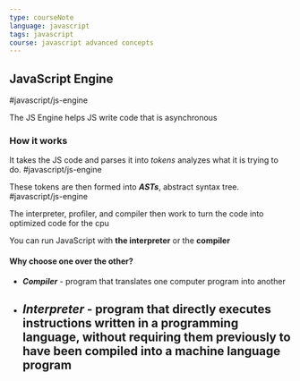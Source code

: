 ```yaml
---
type: courseNote
language: javascript
tags: javascript
course: javascript advanced concepts
---
```


## JavaScript Engine
#javascript/js-engine 

The JS Engine helps JS write code that is asynchronous

### How it works

It takes the JS code and parses it into *tokens* analyzes what it is trying to do. #javascript/js-engine  

These tokens are then formed into ***ASTs***,  abstract syntax tree. #javascript/js-engine 

The interpreter, profiler, and compiler then work to turn the code into optimized code for the cpu


You can run JavaScript with **the interpreter** or the **compiler**


#### Why choose one over the other?

- ***Compiler*** - program that translates one computer program into another


- ***Interpreter*** - program that directly executes instructions written in a programming language, without requiring them previously to have been compiled into a machine language program
	- 


